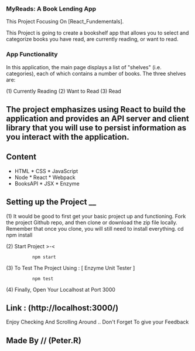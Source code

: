 ### MyReads: A Book Lending App

This Project Focusing On [React_Fundementals].

This Project is going to create a bookshelf app that allows you to select and categorize books you have read, are currently reading, or want to read.

### App Functionality

In this application, the main page displays a list of "shelves" (i.e. categories), each of which contains a number of books. The three shelves are:

(1) Currently Reading
(2) Want to Read
(3) Read

## The project emphasizes using React to build the application and provides an API server and client library that you will use to persist information as you interact with the application.

## Content

   * HTML                  * CSS          * JavaScript
   * Node                  * React        * Webpack
   * BooksAPI              * JSX          * Enzyme

## Setting up the Project __ 

(1) It would be good to first get your basic project up and functioning. Fork the project Github repo, and then clone or download the zip file locally. Remember that once you clone, you will still need to install everything.
              cd <project directory>
              npm install

(2) Start Project >-<

              npm start

(3) To Test The Project 
        Using : [ Enzyme Unit Tester ]

              npm test

(4) Finally, 
    Open Your Localhost at Port 3000

## Link : (http://localhost:3000/)

Enjoy Checking And Scrolling Around ..
Don't Forget To give your Feedback

## Made By // (Peter.R)